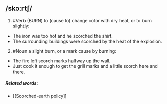 ## /skɔːrtʃ/  
1. #Verb
(BURN)
to (cause to) change color with dry heat, or to burn slightly:

- The iron was too hot and he scorched the shirt.
- The surrounding buildings were scorched by the heat of the explosion.

2. #Noun
a slight burn, or a mark cause by burning:

- The fire left scorch marks halfway up the wall.
- Just cook it enough to get the grill marks and a little scorch here and there.

##### Related words:
- [[Scorched-earth policy]]